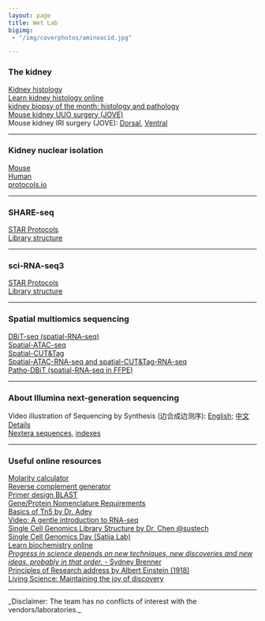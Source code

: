 ```yaml
---
layout: page
title: Wet Lab
bigimg:
 - "/img/coverphotos/aminoacid.jpg"

---
```


### The kidney
<a href="https://histology.siu.edu/crr/rnguide.htm" target="_blank">Kidney histology</a><br>
<a href="https://histology.medicine.umich.edu/resources/renal-system-quiz-5-0" target="_blank">Learn kidney histology online</a><br>
<a href="https://www.renalfellow.org/category/kidney-biopsy-of-the-month/" target="_blank">kidney biopsy of the month: histology and pathology</a><br>
<a href="https://app.jove.com/v/52559/a-murine-model-irreversible-reversible-unilateral-ureteric" target="_blank">Mouse kidney UUO surgery (JOVE)</a><br>
Mouse kidney IRI surgery (JOVE): <a href="https://app.jove.com/v/52559/a-murine-model-irreversible-reversible-unilateral-ureteric" target="_blank">Dorsal</a>, <a href="https://app.jove.com/v/51816/renal-ischaemia-reperfusion-injury-mouse-model-injury" target="_blank">Ventral</a><br>
<hr>

### Kidney nuclear isolation
<a href="https://doi.org/10.1016/j.xpro.2022.101904" target="_blank">Mouse</a><br>
<a href="https://doi.org/10.1016/j.xpro.2024.103049" target="_blank">Human</a><br>
<a href="https://www.protocols.io/view/nuclei-isolation-from-human-kidney-for-single-nucl-81wgbobnlpko/v1" target="_blank">protocols.io</a><br>
<hr>

### SHARE-seq
<a href="https://doi.org/10.1016/j.xpro.2024.103049" target="_blank">STAR Protocols</a><br>
<a href="https://teichlab.github.io/scg_lib_structs/methods_html/SHARE-seq.html" target="_blank">Library structure</a><br>
<hr>

### sci-RNA-seq3
<a href="https://doi.org/10.1016/j.xpro.2022.101904" target="_blank">STAR Protocols</a><br>
<a href="https://teichlab.github.io/scg_lib_structs/methods_html/sci-RNA-seq_family.html#sci-RNA-seq3" target="_blank">Library structure</a><br>
<hr>

### Spatial multiomics sequencing
<a href="https://doi.org/10.1016/j.cell.2020.10.026" target="_blank">DBiT-seq (spatial-RNA-seq)</a><br>
<a href="https://doi.org/10.1038/s41586-022-05094-1" target="_blank">Spatial-ATAC-seq</a><br>
<a href="https://doi.org/10.1126/science.abg7216" target="_blank">Spatial-CUT&Tag</a><br>
<a href="https://doi.org/10.1038/s41596-025-01145-9" target="_blank">Spatial-ATAC-RNA-seq and spatial-CUT&Tag-RNA-seq</a><br>
<a href="https://doi.org/10.1016/j.cell.2024.09.001" target="_blank">Patho-DBiT (spatial-RNA-seq in FFPE)</a><br>
<hr>

### About Illumina next-generation sequencing
Video illustration of Sequencing by Synthesis (边合成边测序): <a href="https://www.youtube.com/watch?v=fCd6B5HRaZ8" target="_blank">English</a>; <a href="https://www.bilibili.com/video/BV1W44y1373N/?spm_id_from=333.337.search-card.all.click&vd_source=4bb94a4fe4816451654e056a90253e89" target="_blank">中文</a><br>
<a href="https://teichlab.github.io/scg_lib_structs/methods_html/Illumina.html" target="_blank">Details</a><br>
<a href="https://support-docs.illumina.com/SHARE/AdapterSequences/Content/SHARE/AdapterSeq/Nextera/SequencesNextera_Illumina.htm" target="_blank">Nextera sequences</a>, <a href="https://support-docs.illumina.com/SHARE/AdapterSequences/Content/SHARE/AdapterSeq/Nextera/NexteraDNAIndexes.htm" target="_blank">indexes</a><br>
<hr>

### Useful online resources
<a href="https://www.endmemo.com/chem/molarity.php" target="_blank">Molarity calculator</a><br>
<a href="https://www.bioinformatics.org/sms/rev_comp.html" target="_blank">Reverse complement generator</a><br>
<a href="https://www.ncbi.nlm.nih.gov/tools/primer-blast/" target="_blank">Primer design BLAST</a><br>
<a href="https://academic.oup.com/molehr/pages/Gene_And_Protein_Nomenclature" target="_blank">Gene/Protein Nomenclature Requirements</a><br>
<a href="https://doi.org/10.1101/gr.275223.121" target="_blank">Basics of Tn5 by Dr. Adey</a><br>
<a href="https://www.youtube.com/watch?v=fCd6B5HRaZ8" target="_blank">Video: A gentle introduction to RNA-seq</a><br>
<a href="https://teichlab.github.io/scg_lib_structs/" target="_blank">Single Cell Genomics Library Structure by Dr. Chen @sustech</a><br>
<a href="https://satijalab.org/scgd24/" target="_blank">Single Cell Genomics Day (Satija Lab)</a><br>
<a href="https://employees.csbsju.edu/hjakubowski/classes/ch331/bcintro/default.html" target="_blank">Learn biochemistry online</a><br>
<a href="https://www.nature.com/articles/285358a0" target="_blank">_Progress in science depends on new techniques, new discoveries and new ideas, probably in that order._ - Sydney Brenner</a><br>
<a href="https://www.site.uottawa.ca/~yymao/misc/Einstein_PlanckBirthday.html" target="_blank">Principles of Research address by Albert Einstein (1918)</a><br>
<a href="https://elifesciences.org/articles/80711" target="_blank">Living Science: Maintaining the joy of discovery</a><br>

<hr>
_Disclaimer: The team has no conflicts of interest with the vendors/laboratories._<br>
<br>
